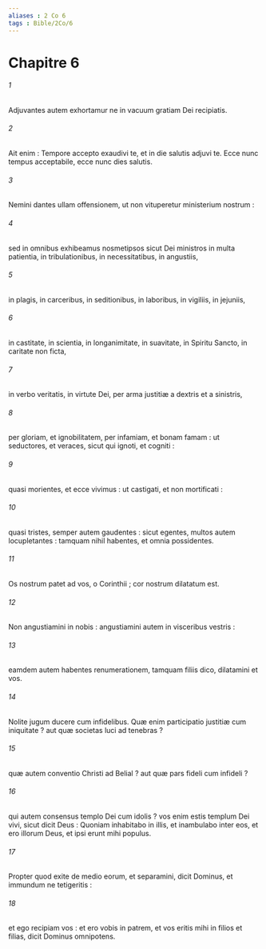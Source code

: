```yaml
---
aliases : 2 Co 6
tags : Bible/2Co/6
---
```


# Chapitre 6

###### 1
Adjuvantes autem exhortamur ne in vacuum gratiam Dei recipiatis.
###### 2
Ait enim : Tempore accepto exaudivi te, et in die salutis adjuvi te. Ecce nunc tempus acceptabile, ecce nunc dies salutis.
###### 3
Nemini dantes ullam offensionem, ut non vituperetur ministerium nostrum :
###### 4
sed in omnibus exhibeamus nosmetipsos sicut Dei ministros in multa patientia, in tribulationibus, in necessitatibus, in angustiis,
###### 5
in plagis, in carceribus, in seditionibus, in laboribus, in vigiliis, in jejuniis,
###### 6
in castitate, in scientia, in longanimitate, in suavitate, in Spiritu Sancto, in caritate non ficta,
###### 7
in verbo veritatis, in virtute Dei, per arma justitiæ a dextris et a sinistris,
###### 8
per gloriam, et ignobilitatem, per infamiam, et bonam famam : ut seductores, et veraces, sicut qui ignoti, et cogniti :
###### 9
quasi morientes, et ecce vivimus : ut castigati, et non mortificati :
###### 10
quasi tristes, semper autem gaudentes : sicut egentes, multos autem locupletantes : tamquam nihil habentes, et omnia possidentes.
###### 11
Os nostrum patet ad vos, o Corinthii ; cor nostrum dilatatum est.
###### 12
Non angustiamini in nobis : angustiamini autem in visceribus vestris :
###### 13
eamdem autem habentes renumerationem, tamquam filiis dico, dilatamini et vos.
###### 14
Nolite jugum ducere cum infidelibus. Quæ enim participatio justitiæ cum iniquitate ? aut quæ societas luci ad tenebras ?
###### 15
quæ autem conventio Christi ad Belial ? aut quæ pars fideli cum infideli ?
###### 16
qui autem consensus templo Dei cum idolis ? vos enim estis templum Dei vivi, sicut dicit Deus : Quoniam inhabitabo in illis, et inambulabo inter eos, et ero illorum Deus, et ipsi erunt mihi populus.
###### 17
Propter quod exite de medio eorum, et separamini, dicit Dominus, et immundum ne tetigeritis :
###### 18
et ego recipiam vos : et ero vobis in patrem, et vos eritis mihi in filios et filias, dicit Dominus omnipotens.
